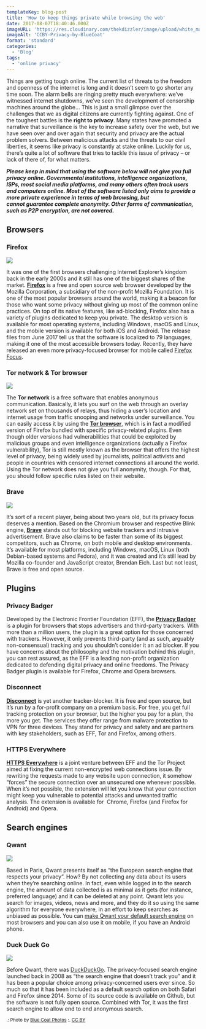 ```yaml
---
templateKey: blog-post
title: 'How to keep things private while browsing the web'
date: 2017-08-07T18:40:46.000Z
imageURL: 'https://res.cloudinary.com/thekdizzler/image/upload/white_market/CCBY-Privacy-by-BlueCoat-1.jpg'
imageAlt: 'CCBY-Privacy-by-BlueCoat'
format: 'standard'
categories:
  - 'Blog'
tags:
  - 'online privacy'
---
```


Things are getting tough online. The current list of threats to the freedom and openness of the internet is long and it doesn’t seem to go shorter any time soon. The alarm bells are ringing pretty much everywhere: we’ve witnessed internet shutdowns, we’ve seen the development of censorship machines around the globe… This is just a small glimpse over the challenges that we as digital citizens are currently fighting against. One of the toughest battles is the **right to privacy**. Many states have promoted a narrative that surveillance is the key to increase safety over the web, but we have seen over and over again that security and privacy are the actual problem solvers. Between malicious attacks and the threats to our civil liberties, it seems like privacy is constantly at stake online. Luckily for us, there’s quite a lot of software that tries to tackle this issue of privacy – or lack of there of, for what matters.

_**Please keep in mind that using the software below will not give you full privacy online. Governmental institutions, intelligence organizations, ISPs, most social media platforms, and many others often track users and computers online. Most of the software listed only aims to provide a more private experience in terms of web browsing, but cannot guarantee complete anonymity. Other forms of communication, such as P2P encryption, are not covered.**_

## Browsers

### Firefox

![](https://www.whitemarketpodcast.co.uk/wp-content/uploads/firefox-256.e2c1fc556816-150x150.jpg)

It was one of the first browsers challenging Internet Explorer’s kingdom back in the early 2000s and it still has one of the biggest shares of the market. **[Firefox](https://www.mozilla.org/firefox/desktop/)** is a free and open source web browser developed by the Mozilla Corporation, a subsidiary of the non-profit Mozilla Foundation. It is one of the most popular browsers around the world, making it a beacon for those who want some privacy without giving up most of the common online practices. On top of its native features, like ad-blocking, Firefox also has a variety of plugins dedicated to keep you private. The desktop version is available for most operating systems, including Windows, macOS and Linux, and the mobile version is available for both iOS and Android. The release files from June 2017 tell us that the software is localized to 79 languages, making it one of the most accessible browsers today. Recently, they have released an even more privacy-focused browser for mobile called [Firefox Focus](https://www.mozilla.org/en-US/firefox/focus/).

### Tor network & Tor browser

![](https://www.whitemarketpodcast.co.uk/wp-content/uploads/Tor_project_logo-300x190.png)

The **Tor network** is a free software that enables anonymous communication. Basically, it lets you surf on the web through an overlay network set on thousands of relays, thus hiding a user’s location and internet usage from traffic snooping and networks under surveillance. You can easily access it by using the **[Tor browser](https://www.torproject.org/projects/torbrowser.html.en)**, which is in fact a modified version of Firefox bundled with specific privacy-related plugins. Even though older versions had vulnerabilities that could be exploited by malicious groups and even intelligence organizations (actually a Firefox vulnerability), Tor is still mostly known as the browser that offers the highest level of privacy, being widely used by journalists, political activists and people in countries with censored internet connections all around the world. Using the Tor network does not give you full anonymity, though. For that, you should follow specific rules listed on their website.

### Brave

![](https://www.whitemarketpodcast.co.uk/wp-content/uploads/brave-150x150.png)

It’s sort of a recent player, being about two years old, but its privacy focus deserves a mention. Based on the Chromium browser and respective Blink engine, **[Brave](https://brave.com)** stands out for blocking website trackers and intrusive advertisement. Brave also claims to be faster than some of its biggest competitors, such as Chrome, on both mobile and desktop environments. It’s available for most platforms, including Windows, macOS, Linux (both Debian-based systems and Fedora), and it was created and it’s still lead by Mozilla co-founder and JavaScript creator, Brendan Eich. Last but not least, Brave is free and open source.

## Plugins

### Privacy Badger

Developed by the Electronic Frontier Foundation (EFF), the **[Privacy Badger](https://www.eff.org/privacybadger)** is a plugin for browsers that stops advertisers and third-party trackers. With more than a million users, the plugin is a great option for those concerned with trackers. However, it only prevents third-party (and as such, arguably non-consensual) tracking and you shouldn’t consider it an ad blocker. If you have concerns about the philosophy and the motivation behind this plugin, you can rest assured, as the EFF is a leading non-profit organization dedicated to defending digital privacy and online freedoms. The Privacy Badger plugin is available for Firefox, Chrome and Opera browsers.

### Disconnect

**[Disconnect](https://disconnect.me)** is yet another tracker-blocker. It is free and open source, but it’s run by a for-profit company on a premium basis. For free, you get full tracking protection on your browser, but the higher you pay for a plan, the more you get. The services they offer range from malware protection to VPN for three devices. They stand for privacy and safety and are partners with key stakeholders, such as EFF, Tor and Firefox, among others.

### HTTPS Everywhere

[**HTTPS** **Everywhere**](https://www.eff.org/https-everywhere) is a joint venture between EFF and the Tor Project aimed at fixing the current non-encrypted web connections issue. By rewriting the requests made to any website upon connection, it somehow “forces” the secure connection over an unsecured one whenever possible. When it’s not possible, the extension will let you know that your connection might keep you vulnerable to potential attacks and unwanted traffic analysis. The extension is available for  Chrome, Firefox (and Firefox for Android) and Opera.

## Search engines

### Qwant

![](https://www.whitemarketpodcast.co.uk/wp-content/uploads/Qwant-v3-150x150.png)

Based in Paris, Qwant presents itself as “the European search engine that respects your privacy”. How? By not collecting any data about its users when they’re searching online. In fact, even while logged in to the search engine, the amount of data collected is as minimal as it gets (for instance, preferred language) and it can be deleted at any point. Qwant lets you search for images, videos, news and more, and they do it so using the same algorithm for everyone everywhere, in an effort to keep searches as unbiased as possible. You can [make Qwant your default search engine](https://help.qwant.com/help/qwant-search/add-qwant-on-desktop/) on most browsers and you can also use it on mobile, if you have an Android phone.

### Duck Duck Go

![](https://www.whitemarketpodcast.co.uk/wp-content/uploads/DDG-icon_256x256-150x150.png)

Before Qwant, there was [DuckDuckGo](https://duckduckgo.com). The privacy-focused search engine launched back in 2008 as “the search engine that doesn’t track you” and it has been a popular choice among privacy-concerned users ever since. So much so that it has been included as a default search option on both Safari and Firefox since 2014. Some of its source code is available on Github, but the software is not fully open source. Combined with Tor, it was the first search engine to allow end to end anonymous search.

<small>.: Photo by <a href="https://www.flickr.com/photos/111692634@N04/11406964665/">Blue Coat Photos</a> :. <a href="https://creativecommons.org/licenses/by/4.0/" target="blank">CC BY</a></small>
